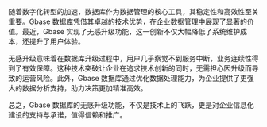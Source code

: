 随着数字化转型的加速，数据库作为数据管理的核心工具，其稳定性和高效性至关重要。Gbase 数据库凭借其卓越的技术优势，在企业数据管理中展现了显著的价值。最近，Gbase 实现了无感升级功能，这一创新不仅大幅降低了系统维护成本，还提升了用户体验。

无感升级意味着在数据库升级过程中，用户几乎察觉不到服务中断，业务连续性得到了有效保障。这种技术突破让企业在追求技术创新的同时，无需担心因升级而导致的运营风险。此外，Gbase 数据库通过优化数据处理能力，为企业提供了更强大的数据分析支持，助力决策更加精准高效。

总之，Gbase 数据库的无感升级功能，不仅是技术上的飞跃，更是对企业信息化建设的支持与承诺，值得信赖和推广。